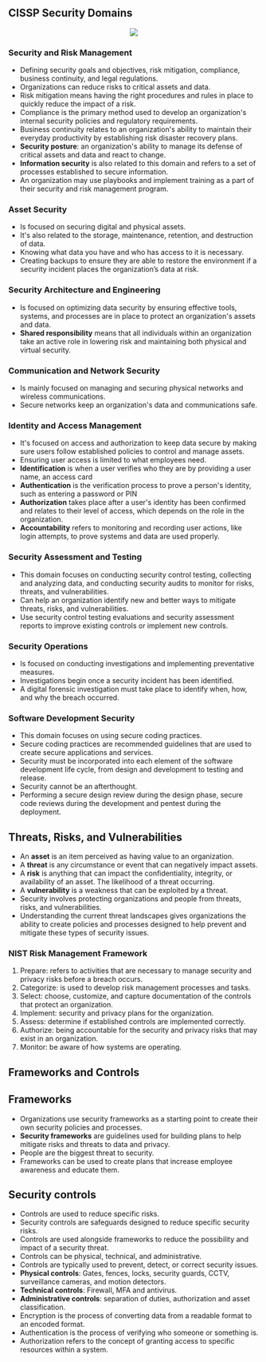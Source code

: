 ## CISSP Security Domains

<p align="center">
  <img src="https://media.licdn.com/dms/image/D4D12AQFzvXSkf3lSJg/article-cover_image-shrink_720_1280/0/1697817459899?e=2147483647&v=beta&t=9OlsfKT_ljXI9iK1cvGNcBgR1VQQJG81HrDatpPjb0g"/>
</p>

### Security and Risk Management

- Defining security goals and objectives, risk mitigation, compliance, business continuity, and legal regulations.
- Organizations can reduce risks to critical assets and data.
- Risk mitigation means having the right procedures and rules in place to quickly reduce the impact of a risk.
- Compliance is the primary method used to develop an organization's internal security policies and regulatory requirements.
- Business continuity relates to an organization's ability to maintain their everyday productivity by establishing risk disaster recovery plans.
- **Security posture**: an organization's ability to manage its defense of critical assets and data and react to change.
- **Information security** is also related to this domain and refers to a set of processes established to secure information.
- An organization may use playbooks and implement training as a part of their security and risk management program.

### Asset Security

- Is focused on securing digital and physical assets.
- It's also related to the storage, maintenance, retention, and destruction of data.
- Knowing what data you have and who has access to it is necessary.
- Creating backups to ensure they are able to restore the environment if a security incident places the organization’s data at risk.

### Security Architecture and Engineering

- Is focused on optimizing data security by ensuring effective tools, systems, and processes are in place to protect an organization's assets and data.
- **Shared responsibility** means that all individuals within an organization take an active role in lowering risk and maintaining both physical and virtual security.

### Communication and Network Security

- Is mainly focused on managing and securing physical networks and wireless communications.
- Secure networks keep an organization's data and communications safe.

### Identity and Access Management

- It's focused on access and authorization to keep data secure by making sure users follow established policies to control and manage assets.
- Ensuring user access is limited to what employees need.
- **Identification** is when a user verifies who they are by providing a user name, an access card
- **Authentication** is the verification process to prove a person's identity, such as entering a password or PIN
- **Authorization** takes place after a user's identity has been confirmed and relates to their level of access, which depends on the role in the organization.
- **Accountability** refers to monitoring and recording user actions, like login attempts, to prove systems and data are used properly.

### Security Assessment and Testing

- This domain focuses on conducting security control testing, collecting and analyzing data, and conducting security audits to monitor for risks, threats, and vulnerabilities.
- Can help an organization identify new and better ways to mitigate threats, risks, and vulnerabilities.
- Use security control testing evaluations and security assessment reports to improve existing controls or implement new controls.

### Security Operations

- Is focused on conducting investigations and implementing preventative measures.
- Investigations begin once a security incident has been identified.
- A digital forensic investigation must take place to identify when, how, and why the breach occurred.

### Software Development Security

- This domain focuses on using secure coding practices.
- Secure coding practices are recommended guidelines that are used to create secure applications and services.
- Security must be incorporated into each element of the software development life cycle, from design and development to testing and release.
- Security cannot be an afterthought.
- Performing a secure design review during the design phase, secure code reviews during the development and pentest during the deployment.

## Threats, Risks, and Vulnerabilities

- An **asset** is an item perceived as having value to an organization.
- A **threat** is any circumstance or event that can negatively impact assets.
- A **risk** is anything that can impact the confidentiality, integrity, or availability of an asset. The likelihood of a threat occurring.
- A **vulnerability** is a weakness that can be exploited by a threat.
- Security involves protecting organizations and people from threats, risks, and vulnerabilities.
- Understanding the current threat landscapes gives organizations the ability to create policies and processes designed to help prevent and mitigate these types of security issues.

### NIST Risk Management Framework

1. Prepare: refers to activities that are necessary to manage security and privacy risks before a breach occurs.
2. Categorize:  is used to develop risk management processes and tasks.
3. Select: choose, customize, and capture documentation of the controls that protect an organization.
4. Implement: security and privacy plans for the organization.
5. Assess: determine if established controls are implemented correctly.
6. Authorize: being accountable for the security and privacy risks that may exist in an organization.
7. Monitor: be aware of how systems are operating.

## Frameworks and Controls

## Frameworks

- Organizations use security frameworks as a starting point to create their own security policies and processes.
- **Security frameworks** are guidelines used for building plans to help mitigate risks and threats to data and privacy.
- People are the biggest threat to security.
- Frameworks can be used to create plans that increase employee awareness and educate them.

## Security controls

- Controls are used to reduce specific risks.
- Security controls are safeguards designed to reduce specific security risks.
- Controls are used alongside frameworks to reduce the possibility and impact of a security threat.
- Controls can be physical, technical, and administrative.
- Controls are typically used to prevent, detect, or correct security issues.
- **Physical controls**: Gates, fences, locks, security guards, CCTV, surveillance cameras, and motion detectors.
- **Technical controls**: Firewall, MFA and antivirus.
- **Administrative controls**: separation of duties, authorization and asset classification.
- Encryption is the process of converting data from a readable format to an encoded format.
- Authentication is the process of verifying who someone or something is.
- Authorization refers to the concept of granting access to specific resources within a system.
